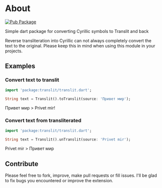 # About

[![Pub Package](https://img.shields.io/pub/v/translit.svg)](https://pub.dartlang.org/packages/translit)

Simple dart package for converting Cyrillic symbols to Translit and back

Reverse transliteration into Cyrillic can not always completely convert the text to the original. Please keep this in mind when using this module in your projects.

## Examples

### Convert text to translit

```dart
import 'package:translit/translit.dart';

String text = Translit().toTranslit(source: 'Привет мир');
```

Привет мир > Privet mir!


### Convert text from transliterated

```dart
import 'package:translit/translit.dart';

String text = Translit().unTranslit(source: 'Privet mir');
```

Privet mir > Привет мир

## Contribute

Please feel free to fork, improve, make pull requests or fill issues. I'll be glad to fix bugs you encountered or improve the extension.
